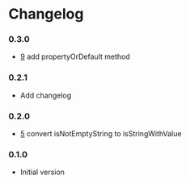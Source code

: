 Changelog
==========

### 0.3.0

* [9](https://github.com/AquaticInformatics/lodash-extensions/issues/9) add propertyOrDefault method

### 0.2.1

* Add changelog

### 0.2.0

* [5](https://github.com/AquaticInformatics/lodash-extensions/issues/5) convert isNotEmptyString to isStringWithValue

### 0.1.0

* Initial version
